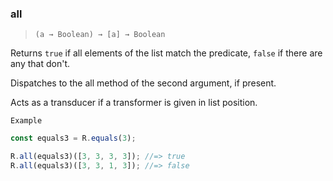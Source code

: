 ### all

> ```(a → Boolean) → [a] → Boolean```

Returns `true` if all elements of the list match the predicate, `false` if there are any that don't.

Dispatches to the all method of the second argument, if present.

Acts as a transducer if a transformer is given in list position.

`Example`

```js
const equals3 = R.equals(3);

R.all(equals3)([3, 3, 3, 3]); //=> true
R.all(equals3)([3, 3, 1, 3]); //=> false
```